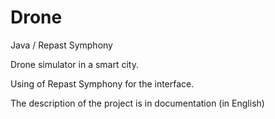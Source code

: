 # Drone
Java / Repast Symphony


Drone simulator in a smart city.

Using of Repast Symphony for the interface.

The description of the project is in documentation (in English)
